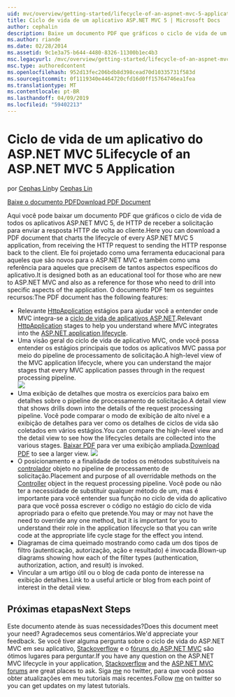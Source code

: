 ```yaml
---
uid: mvc/overview/getting-started/lifecycle-of-an-aspnet-mvc-5-application
title: Ciclo de vida de um aplicativo ASP.NET MVC 5 | Microsoft Docs
author: cephalin
description: Baixe um documento PDF que gráficos o ciclo de vida de um aplicativo ASP.NET MVC 5. Este documento de ciclo de vida fornece uma visão geral do ciclo de vida do MVC um...
ms.author: riande
ms.date: 02/28/2014
ms.assetid: 9c1e3a75-b644-4480-8326-11300b1ec4b3
msc.legacyurl: /mvc/overview/getting-started/lifecycle-of-an-aspnet-mvc-5-application
msc.type: authoredcontent
ms.openlocfilehash: 952d13fec206bdb8d398cead70d10335731f583d
ms.sourcegitcommit: 0f1119340e4464720cfd16d0ff15764746ea1fea
ms.translationtype: MT
ms.contentlocale: pt-BR
ms.lasthandoff: 04/09/2019
ms.locfileid: "59402213"
---
```

# <a name="lifecycle-of-an-aspnet-mvc-5-application"></a><span data-ttu-id="6c653-104">Ciclo de vida de um aplicativo do ASP.NET MVC 5</span><span class="sxs-lookup"><span data-stu-id="6c653-104">Lifecycle of an ASP.NET MVC 5 Application</span></span>

<span data-ttu-id="6c653-105">por [Cephas Lin](https://github.com/cephalin)</span><span class="sxs-lookup"><span data-stu-id="6c653-105">by [Cephas Lin](https://github.com/cephalin)</span></span>

[<span data-ttu-id="6c653-106">Baixe o documento PDF</span><span class="sxs-lookup"><span data-stu-id="6c653-106">Download PDF Document</span></span>](lifecycle-of-an-aspnet-mvc-5-application/_static/lifecycle-of-an-aspnet-mvc-5-application1.pdf)

<span data-ttu-id="6c653-107">Aqui você pode baixar um documento PDF que gráficos o ciclo de vida de todos os aplicativos ASP.NET MVC 5, de HTTP de receber a solicitação para enviar a resposta HTTP de volta ao cliente.</span><span class="sxs-lookup"><span data-stu-id="6c653-107">Here you can download a PDF document that charts the lifecycle of every ASP.NET MVC 5 application, from receiving the HTTP request to sending the HTTP response back to the client.</span></span> <span data-ttu-id="6c653-108">Ele foi projetado como uma ferramenta educacional para aqueles que são novos para o ASP.NET MVC e também como uma referência para aqueles que precisem de tantos aspectos específicos do aplicativo.</span><span class="sxs-lookup"><span data-stu-id="6c653-108">It is designed both as an educational tool for those who are new to ASP.NET MVC and also as a reference for those who need to drill into specific aspects of the application.</span></span> <span data-ttu-id="6c653-109">O documento PDF tem os seguintes recursos:</span><span class="sxs-lookup"><span data-stu-id="6c653-109">The PDF document has the following features:</span></span>

- <span data-ttu-id="6c653-110">Relevante [HttpApplication](https://msdn.microsoft.com/library/system.web.httpapplication.aspx) estágios para ajudar você a entender onde MVC integra-se a [ciclo de vida de aplicativos ASP.NET](https://msdn.microsoft.com/library/bb470252.aspx).</span><span class="sxs-lookup"><span data-stu-id="6c653-110">Relevant [HttpApplication](https://msdn.microsoft.com/library/system.web.httpapplication.aspx) stages to help you understand where MVC integrates into the [ASP.NET application lifecycle](https://msdn.microsoft.com/library/bb470252.aspx).</span></span>
- <span data-ttu-id="6c653-111">Uma visão geral do ciclo de vida de aplicativo MVC, onde você possa entender os estágios principais que todos os aplicativos MVC passa por meio do pipeline de processamento de solicitação.</span><span class="sxs-lookup"><span data-stu-id="6c653-111">A high-level view of the MVC application lifecycle, where you can understand the major stages that every MVC application passes through in the request processing pipeline.</span></span>  
    ![](lifecycle-of-an-aspnet-mvc-5-application/_static/image1.jpg)
- <span data-ttu-id="6c653-112">Uma exibição de detalhes que mostra os exercícios para baixo em detalhes sobre o pipeline de processamento de solicitação.</span><span class="sxs-lookup"><span data-stu-id="6c653-112">A detail view that shows drills down into the details of the request processing pipeline.</span></span> <span data-ttu-id="6c653-113">Você pode comparar o modo de exibição de alto nível e a exibição de detalhes para ver como os detalhes de ciclos de vida são coletados em vários estágios.</span><span class="sxs-lookup"><span data-stu-id="6c653-113">You can compare the high-level view and the detail view to see how the lifecycles details are collected into the various stages.</span></span> <span data-ttu-id="6c653-114">[Baixar PDF](lifecycle-of-an-aspnet-mvc-5-application/_static/lifecycle-of-an-aspnet-mvc-5-application1.pdf) para ver uma exibição ampliada.</span><span class="sxs-lookup"><span data-stu-id="6c653-114">[Download PDF](lifecycle-of-an-aspnet-mvc-5-application/_static/lifecycle-of-an-aspnet-mvc-5-application1.pdf) to see a larger view.</span></span>
    ![](lifecycle-of-an-aspnet-mvc-5-application/_static/image2.jpg)
- <span data-ttu-id="6c653-115">O posicionamento e a finalidade de todos os métodos substituíveis na [controlador](https://msdn.microsoft.com/library/system.web.mvc.controller.aspx) objeto no pipeline de processamento de solicitação.</span><span class="sxs-lookup"><span data-stu-id="6c653-115">Placement and purpose of all overridable methods on the [Controller](https://msdn.microsoft.com/library/system.web.mvc.controller.aspx) object in the request processing pipeline.</span></span> <span data-ttu-id="6c653-116">Você pode ou não ter a necessidade de substituir qualquer método de um, mas é importante para você entender sua função no ciclo de vida do aplicativo para que você possa escrever o código no estágio do ciclo de vida apropriado para o efeito que pretende.</span><span class="sxs-lookup"><span data-stu-id="6c653-116">You may or may not have the need to override any one method, but it is important for you to understand their role in the application lifecycle so that you can write code at the appropriate life cycle stage for the effect you intend.</span></span>
- <span data-ttu-id="6c653-117">Diagramas de cima queimado mostrando como cada um dos tipos de filtro (autenticação, autorização, ação e resultado) é invocada.</span><span class="sxs-lookup"><span data-stu-id="6c653-117">Blown-up diagrams showing how each of the filter types (authentication, authorization, action, and result) is invoked.</span></span>
- <span data-ttu-id="6c653-118">Vincular a um artigo útil ou o blog de cada ponto de interesse na exibição detalhes.</span><span class="sxs-lookup"><span data-stu-id="6c653-118">Link to a useful article or blog from each point of interest in the detail view.</span></span>


## <a name="next-steps"></a><span data-ttu-id="6c653-119">Próximas etapas</span><span class="sxs-lookup"><span data-stu-id="6c653-119">Next Steps</span></span>

<span data-ttu-id="6c653-120">Este documento atende às suas necessidades?</span><span class="sxs-lookup"><span data-stu-id="6c653-120">Does this document meet your need?</span></span> <span data-ttu-id="6c653-121">Agradecemos seus comentários.</span><span class="sxs-lookup"><span data-stu-id="6c653-121">We'd appreciate your feedback.</span></span> <span data-ttu-id="6c653-122">Se você tiver alguma pergunta sobre o ciclo de vida do ASP.NET MVC em seu aplicativo, [Stackoverflow](http://stackoverflow.com/help) e o [fóruns do ASP.NET MVC](https://forums.asp.net/1146.aspx) são ótimos lugares para perguntar.</span><span class="sxs-lookup"><span data-stu-id="6c653-122">If you have any question on the ASP.NET MVC lifecycle in your application, [Stackoverflow](http://stackoverflow.com/help) and the [ASP.NET MVC forums](https://forums.asp.net/1146.aspx) are great places to ask.</span></span> <span data-ttu-id="6c653-123">Siga [me](https://twitter.com/Cephas_MSFT) no twitter, para que você possa obter atualizações em meu tutoriais mais recentes.</span><span class="sxs-lookup"><span data-stu-id="6c653-123">Follow [me](https://twitter.com/Cephas_MSFT) on twitter so you can get updates on my latest tutorials.</span></span>
